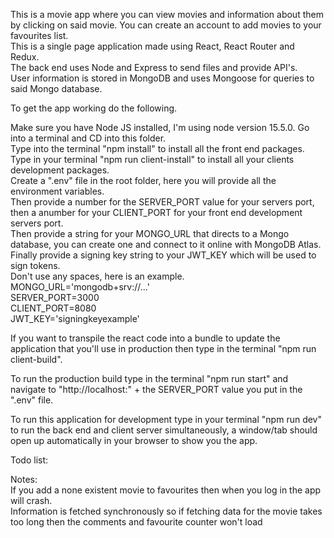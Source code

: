 This is a movie app where you can view movies and information about them by clicking on said movie. You can create an account to add movies to your favourites list.  
This is a single page application made using React, React Router and Redux.  
The back end uses Node and Express to send files and provide API's.  
User information is stored in MongoDB and uses Mongoose for queries to said Mongo database.  

To get the app working do the following.  

Make sure you have Node JS installed, I'm using node version 15.5.0.
Go into a terminal and CD into this folder.  
Type into the terminal "npm install" to install all the front end packages.  
Type in your terminal "npm run client-install" to install all your clients development packages.  
Create a ".env" file in the root folder, here you will provide all the environment variables.  
Then provide a number for the SERVER_PORT value for your servers port, then a anumber for your CLIENT_PORT for your front end development servers port.  
Then provide a string for your MONGO_URL that directs to a Mongo database, you can create one and connect to it online with MongoDB Atlas.  
Finally provide a signing key string to your JWT_KEY which will be used to sign tokens.  
Don't use any spaces, here is an example.  
MONGO_URL='mongodb+srv://...'  
SERVER_PORT=3000  
CLIENT_PORT=8080  
JWT_KEY='signingkeyexample'  

If you want to transpile the react code into a bundle to update the application that you'll use in production then type in the terminal "npm run client-build".  
 
To run the production build type in the terminal "npm run start" and navigate to "http://localhost:" + the SERVER_PORT value you put in the ".env" file.  
  
To run this application for development type in your terminal "npm run dev" to run the back end and client server simultaneously, a window/tab should open up automatically in your browser to show you the app.  

Todo list:  

Notes:  
If you add a none existent movie to favourites then when you log in the app will crash.  
Information is fetched synchronously so if fetching data for the movie takes too long then the comments and favourite counter won't load  